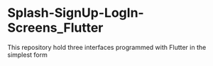 # Splash-SignUp-LogIn-Screens_Flutter
This repository hold three interfaces programmed with Flutter in the simplest form

